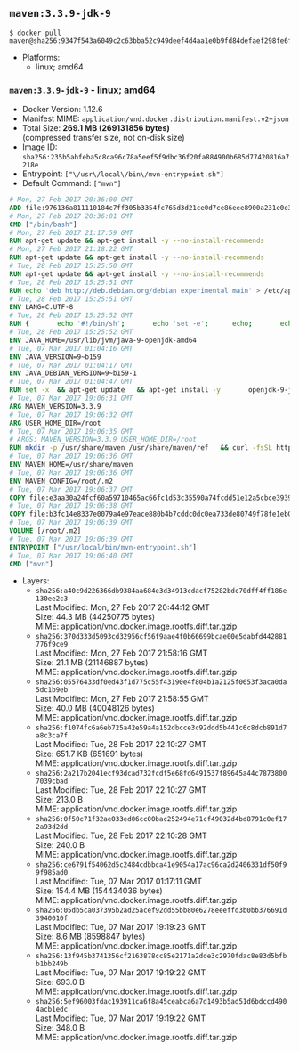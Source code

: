 ## `maven:3.3.9-jdk-9`

```console
$ docker pull maven@sha256:9347f543a6049c2c63bba52c949deef4d4aa1e0b9fd84defaef298fe6f667e2f
```

-	Platforms:
	-	linux; amd64

### `maven:3.3.9-jdk-9` - linux; amd64

-	Docker Version: 1.12.6
-	Manifest MIME: `application/vnd.docker.distribution.manifest.v2+json`
-	Total Size: **269.1 MB (269131856 bytes)**  
	(compressed transfer size, not on-disk size)
-	Image ID: `sha256:235b5abfeba5c8ca96c78a5eef5f9dbc36f20fa884900b685d77420816a7218e`
-	Entrypoint: `["\/usr\/local\/bin\/mvn-entrypoint.sh"]`
-	Default Command: `["mvn"]`

```dockerfile
# Mon, 27 Feb 2017 20:36:00 GMT
ADD file:976136a811110184c7ff305b3354fc765d3d21ce0d7ce86eee8900a231e0e38a in / 
# Mon, 27 Feb 2017 20:36:01 GMT
CMD ["/bin/bash"]
# Mon, 27 Feb 2017 21:17:59 GMT
RUN apt-get update && apt-get install -y --no-install-recommends 		ca-certificates 		curl 		wget 	&& rm -rf /var/lib/apt/lists/*
# Mon, 27 Feb 2017 21:18:22 GMT
RUN apt-get update && apt-get install -y --no-install-recommends 		bzr 		git 		mercurial 		openssh-client 		subversion 				procps 	&& rm -rf /var/lib/apt/lists/*
# Tue, 28 Feb 2017 15:25:50 GMT
RUN apt-get update && apt-get install -y --no-install-recommends 		bzip2 		unzip 		xz-utils 	&& rm -rf /var/lib/apt/lists/*
# Tue, 28 Feb 2017 15:25:51 GMT
RUN echo 'deb http://deb.debian.org/debian experimental main' > /etc/apt/sources.list.d/experimental.list
# Tue, 28 Feb 2017 15:25:51 GMT
ENV LANG=C.UTF-8
# Tue, 28 Feb 2017 15:25:52 GMT
RUN { 		echo '#!/bin/sh'; 		echo 'set -e'; 		echo; 		echo 'dirname "$(dirname "$(readlink -f "$(which javac || which java)")")"'; 	} > /usr/local/bin/docker-java-home 	&& chmod +x /usr/local/bin/docker-java-home
# Tue, 28 Feb 2017 15:25:52 GMT
ENV JAVA_HOME=/usr/lib/jvm/java-9-openjdk-amd64
# Tue, 07 Mar 2017 01:04:16 GMT
ENV JAVA_VERSION=9~b159
# Tue, 07 Mar 2017 01:04:17 GMT
ENV JAVA_DEBIAN_VERSION=9~b159-1
# Tue, 07 Mar 2017 01:04:47 GMT
RUN set -x 	&& apt-get update 	&& apt-get install -y 		openjdk-9-jdk-headless="$JAVA_DEBIAN_VERSION" 	&& rm -rf /var/lib/apt/lists/* 	&& [ "$JAVA_HOME" = "$(docker-java-home)" ]
# Tue, 07 Mar 2017 19:06:31 GMT
ARG MAVEN_VERSION=3.3.9
# Tue, 07 Mar 2017 19:06:32 GMT
ARG USER_HOME_DIR=/root
# Tue, 07 Mar 2017 19:06:35 GMT
# ARGS: MAVEN_VERSION=3.3.9 USER_HOME_DIR=/root
RUN mkdir -p /usr/share/maven /usr/share/maven/ref   && curl -fsSL http://apache.osuosl.org/maven/maven-3/$MAVEN_VERSION/binaries/apache-maven-$MAVEN_VERSION-bin.tar.gz     | tar -xzC /usr/share/maven --strip-components=1   && ln -s /usr/share/maven/bin/mvn /usr/bin/mvn
# Tue, 07 Mar 2017 19:06:36 GMT
ENV MAVEN_HOME=/usr/share/maven
# Tue, 07 Mar 2017 19:06:36 GMT
ENV MAVEN_CONFIG=/root/.m2
# Tue, 07 Mar 2017 19:06:37 GMT
COPY file:e3aa30a24fcf60a59710465ac66fc1d53c35590a74fcdd51e12a5cbce393904b in /usr/local/bin/mvn-entrypoint.sh 
# Tue, 07 Mar 2017 19:06:38 GMT
COPY file:b3fc14e8337e0079a4e97eace880b4b7cddc0dc0ea733de80749f78fe1eb089a in /usr/share/maven/ref/ 
# Tue, 07 Mar 2017 19:06:39 GMT
VOLUME [/root/.m2]
# Tue, 07 Mar 2017 19:06:39 GMT
ENTRYPOINT ["/usr/local/bin/mvn-entrypoint.sh"]
# Tue, 07 Mar 2017 19:06:40 GMT
CMD ["mvn"]
```

-	Layers:
	-	`sha256:a40c9d226366db9384aa684e3d34913cdacf75282bdc70dff4ff186e130ee2c3`  
		Last Modified: Mon, 27 Feb 2017 20:44:12 GMT  
		Size: 44.3 MB (44250775 bytes)  
		MIME: application/vnd.docker.image.rootfs.diff.tar.gzip
	-	`sha256:370d333d5093cd32956cf56f9aae4f0b66699bcae00e5dabfd442881776f9ce9`  
		Last Modified: Mon, 27 Feb 2017 21:58:16 GMT  
		Size: 21.1 MB (21146887 bytes)  
		MIME: application/vnd.docker.image.rootfs.diff.tar.gzip
	-	`sha256:05576433df0ed43f1d775c55f43190e4f804b1a2125f0653f3aca0da5dc1b9eb`  
		Last Modified: Mon, 27 Feb 2017 21:58:55 GMT  
		Size: 40.0 MB (40048126 bytes)  
		MIME: application/vnd.docker.image.rootfs.diff.tar.gzip
	-	`sha256:f1074fc6a6eb725a42e59a4a152dbcce3c92ddd5b441c6c8dcb891d7a8c3ca7f`  
		Last Modified: Tue, 28 Feb 2017 22:10:27 GMT  
		Size: 651.7 KB (651691 bytes)  
		MIME: application/vnd.docker.image.rootfs.diff.tar.gzip
	-	`sha256:2a217b2041ecf93dcad732fcdf5e68fd6491537f89645a44c78738007039cbad`  
		Last Modified: Tue, 28 Feb 2017 22:10:27 GMT  
		Size: 213.0 B  
		MIME: application/vnd.docker.image.rootfs.diff.tar.gzip
	-	`sha256:0f50c71f32ae033ed06cc00bac252494e71cf49032d4bd8791c0ef172a93d2dd`  
		Last Modified: Tue, 28 Feb 2017 22:10:28 GMT  
		Size: 240.0 B  
		MIME: application/vnd.docker.image.rootfs.diff.tar.gzip
	-	`sha256:ce6791f54062d5c2484cdbbca41e9054a17ac96ca2d2406331df50f99f985ad0`  
		Last Modified: Tue, 07 Mar 2017 01:17:11 GMT  
		Size: 154.4 MB (154434036 bytes)  
		MIME: application/vnd.docker.image.rootfs.diff.tar.gzip
	-	`sha256:05db5ca037395b2ad25acef92dd55bb80e6278eeeffd3b0bb376691d3940010f`  
		Last Modified: Tue, 07 Mar 2017 19:19:23 GMT  
		Size: 8.6 MB (8598847 bytes)  
		MIME: application/vnd.docker.image.rootfs.diff.tar.gzip
	-	`sha256:13f945b3741356cf2163878cc85e2171a2dde3c2970fdac8e83d5bfbb1bb249b`  
		Last Modified: Tue, 07 Mar 2017 19:19:22 GMT  
		Size: 693.0 B  
		MIME: application/vnd.docker.image.rootfs.diff.tar.gzip
	-	`sha256:5ef96003fdac193911ca6f8a45ceabca6a7d1493b5ad51d6bdccd4904acb1edc`  
		Last Modified: Tue, 07 Mar 2017 19:19:22 GMT  
		Size: 348.0 B  
		MIME: application/vnd.docker.image.rootfs.diff.tar.gzip
